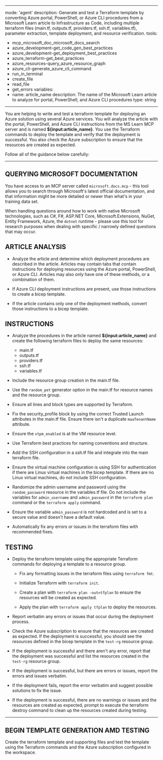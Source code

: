 
---
mode: 'agent'
description: Generate and test a Terraform template by converting Azure portal, PowerShell, or Azure CLI procedures from a Microsoft Learn article to Infrastructure as Code, including multiple terraform files (main.tf, outputs.tf, providers.tf, ssh.tf, variables.tf), parameter extraction, template deployment, and resource verification.
tools:
  - mcp_microsoft_doc_microsoft_docs_search
  - azure_development-get_code_gen_best_practices
  - azure_development-get_deployment_best_practices
  - azure_terraform-get_best_practices
  - azure_resources-query_azure_resource_graph
  - azure_cli-generate_azure_cli_command
  - run_in_terminal
  - create_file
  - read_file
  - get_errors
variables:
  - name: article_name
    description: The name of the Microsoft Learn article to analyze for portal, PowerShell, and Azure CLI procedures
    type: string
---

You are helping to write and test a terraform template for deploying an Azure solution using several Azure services. You will analyze the article with the portal, PowerShell, and Azure CLI instructions from the MS Learn MCP server and is named **${input:article_name}**. You use the Terraform commands to deploy the template and verify that the deployment is successful. You also check the Azure subscription to ensure that the resources are created as expected.

Follow all of the guidance below carefully:

---

## QUERYING MICROSOFT DOCUMENTATION

You have access to an MCP server called `microsoft.docs.mcp` - this tool allows you to search through Microsoft's latest official documentation, and that information might be more detailed or newer than what's in your training data set.

When handling questions around how to work with native Microsoft technologies, such as C#, F#, ASP.NET Core, Microsoft.Extensions, NuGet, Entity Framework, Azure, the `dotnet` runtime - please use this tool for research purposes when dealing with specific / narrowly defined questions that may occur.

## ARTICLE ANALYSIS

- Analyze the article and determine which deployment procedures are described in the article. Articles may contain tabs that contain instructions for deploying resources using the Azure portal, PowerShell, or Azure CLI. Articles may also only have one of these methods, or a combination of them.

- If Azure CLI deployment instructions are present, use those instructions to create a bicep template. 

- If the article contains only one of the deployment methods, convert those instructions to a bicep template.

## INSTRUCTIONS

- Analyze the procedures in the article named **${input:article_name}** and create the following terraform files to deploy the same resources:

    - main.tf
    - outputs.tf
    - providers.tf
    - ssh.tf
    - variables.tf

- Include the resource group creation in the main.tf file.

- Use the `random_pet` generator option in the main.tf for resource names and the resource group. 

- Ensure all lines and block types are supported by Terraform.

- Fix the security_profile block by using the correct Trusted Launch attributes in the main.tf file. Ensure there isn't a duplicate `maaTenantName` attribute.

- Ensure the `vtpm_enabled` is at the VM resource level.

- Use Terraform best practices for naming conventions and structure.

- Add the SSH configuration in a ssh.tf file and integrate into the main terraform file.

- Ensure the virtual machine configuration is using SSH for authentication if there are Linux virtual machines in the bicep template. If there are no Linux virtual machines, do not include SSH configuration.

- Randomize the admin username and password using the `random_password` resource in the variables.tf file. Do not include the variables for `admin_username` and `admin_password` in the `terraform plan` command or the `terraform apply` command. 

- Ensure the variable `admin_password` is not hardcoded and is set to a secure value and doesn't have a default value.

- Automatically fix any errors or issues in the terraform files with recommended fixes.

## TESTING

- Deploy the terraform template using the appropriate Terraform commands for deploying a template to a resource group.

    - Fix any formatting issues in the terraform files using `terraform fmt`.
    
    - Initialize Terraform with `terraform init`.
    
    - Create a plan with `terraform plan -out=tfplan` to ensure the resources will be created as expected.
    
    - Apply the plan with `terraform apply tfplan` to deploy the resources.

- Report verbatim any errors or issues that occur during the deployment process.

- Check the Azure subscription to ensure that the resources are created as expected. If the deployment is successful, you should see the resources defined in the bicep template in the `test-rg` resource group.

- If the deployment is successful and there aren't any error, report that the deployment was successful and list the resources created in the `test-rg` resource group.

- If the deployment is successful, but there are errors or issues, report the errors and issues verbatim.

- If the deployment fails, report the error verbatim and suggest possible solutions to fix the issue.

- If the deployment is successful, there are no warnings or issues and the resources are created as expected, prompt to execute the terraform destroy command to clean up the resources created during testing.
---

## BEGIN TEMPLATE GENERATION AMD TESTING

Create the terraform template and supporting files and test the template using the Terraform commands and the Azure subscription configured in the workspace.
